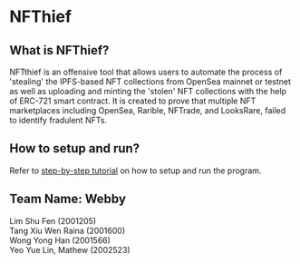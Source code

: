 # NFThief

## What is NFThief?
NFTthief is an offensive tool that allows users to automate the process of 'stealing' the IPFS-based NFT collections from OpenSea mainnet or testnet as well as uploading and minting the 'stolen' NFT collections with the help of ERC-721 smart contract. It is created to prove that multiple NFT marketplaces including OpenSea, Rarible, NFTrade, and LooksRare, failed to identify fradulent NFTs. 

## How to setup and run?
Refer to [step-by-step tutorial](https://github.com/rainyraina/2206_NFThief/wiki/Step-by-step-tutorial) on how to setup and run the program.

## Team Name: Webby
Lim Shu Fen (2001205) <br>
Tang Xiu Wen Raina (2001600) <br>
Wong Yong Han (2001566) <br>
Yeo Yue Lin, Mathew	(2002523) <br>
